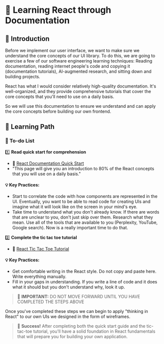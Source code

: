# 🚀 Learning React through Documentation

## 📌 Introduction

Before we implement our user interface, we want to make sure we understand the core concepts of our UI library. To do this, we are going to exercise a few of our software engineering learning techniques: Reading documentation, reading internet people's code and copying it (documentation tutorials), AI-augmented research, and sitting down and building projects.

React has what I would consider relatively high-quality documentation. It's well-organized, and they provide comprehensive tutorials that cover the core concepts that you'll need to use on a daily basis.

So we will use this documentation to ensure we understand and can apply the core concepts before building our own frontend.

## 📌 Learning Path

### 🔹 To-do List

1️⃣ **Read quick start for comprehension**
   - 🔗 [React Documentation Quick Start](https://react.dev/learn)
   - "This page will give you an introduction to 80% of the React concepts that you will use on a daily basis."

   #### 💡 Key Practices:
   - Start to correlate the code with how components are represented in the UI. Eventually, you want to be able to read code for creating UIs and imagine what it will look like on the screen in your mind's eye.
   - Take time to understand what you don't already know. If there are words that are unclear to you, don't just skip over them. Research what they mean. Use all of the tools that are available to you (Perplexity, YouTube, Google search). Now is a really important time to do that.

2️⃣ **Complete the tic tac toe tutorial**
   - 🔗 [React Tic Tac Toe Tutorial](https://react.dev/learn/tutorial-tic-tac-toe)

   #### 💡 Key Practices:
   - Get comfortable writing in the React style. Do not copy and paste here. Write everything manually.
   - Fill in your gaps in understanding. If you write a line of code and it does what it should but you don't understand why, look it up.

> 🚨 **IMPORTANT:** DO NOT MOVE FORWARD UNTIL YOU HAVE COMPLETED THE STEPS ABOVE

Once you've completed these steps we can begin to apply "thinking in React" to our own UIs we designed in the form of wireframes.

> 🎯 **Success!** After completing both the quick start guide and the tic-tac-toe tutorial, you'll have a solid foundation in React fundamentals that will prepare you for building your own application.
